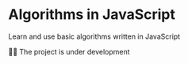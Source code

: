 # Algorithms in JavaScript

Learn and use basic algorithms written in JavaScript

👨‍💻 The project is under development